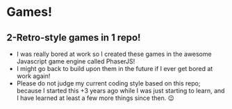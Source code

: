 # Games!

## 2-Retro-style games in 1 repo!
* I was really bored at work so I created these games in the awesome Javascript game engine called PhaserJS!
* I might go back to build upon them in the future if I ever get bored at work again!
* Please do not judge my current coding style based on this repo;
because I started this +3 years ago while I was just starting to learn, and I have learned at least a few more things since then. 😉
